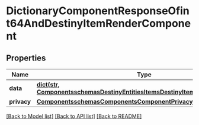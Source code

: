 # DictionaryComponentResponseOfint64AndDestinyItemRenderComponent

## Properties
Name | Type | Description | Notes
------------ | ------------- | ------------- | -------------
**data** | [**dict(str, ComponentsschemasDestinyEntitiesItemsDestinyItemRenderComponent)**](ComponentsschemasDestinyEntitiesItemsDestinyItemRenderComponent.md) |  | [optional] 
**privacy** | [**ComponentsschemasComponentsComponentPrivacySetting**](ComponentsschemasComponentsComponentPrivacySetting.md) |  | [optional] 

[[Back to Model list]](../README.md#documentation-for-models) [[Back to API list]](../README.md#documentation-for-api-endpoints) [[Back to README]](../README.md)


